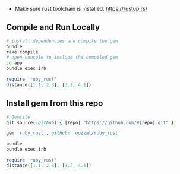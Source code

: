 - Make sure rust toolchain is installed. https://rustup.rs/
## Compile and Run Locally
  ```bash
  # install dependencies and compile the gem
  bundle
  rake compile
  # open console to include the compiled gem
  cd app
  bundle exec irb
  ```
  ```ruby
  require 'ruby_rust'
  distance([1.1, 2.3], [3.2, 4.1])
  ```

## Install gem from this repo
  ```ruby
  # Gemfile
  git_source(:github) { |repo| "https://github.com/#{repo}.git" }

  gem 'ruby_rust', github: 'oozzal/ruby_rust'
  ```
  ```bash
  bundle
  bundle exec irb
  ```
  ```ruby
  require 'ruby_rust'
  distance([1.1, 2.3], [3.2, 4.1])
  ```
